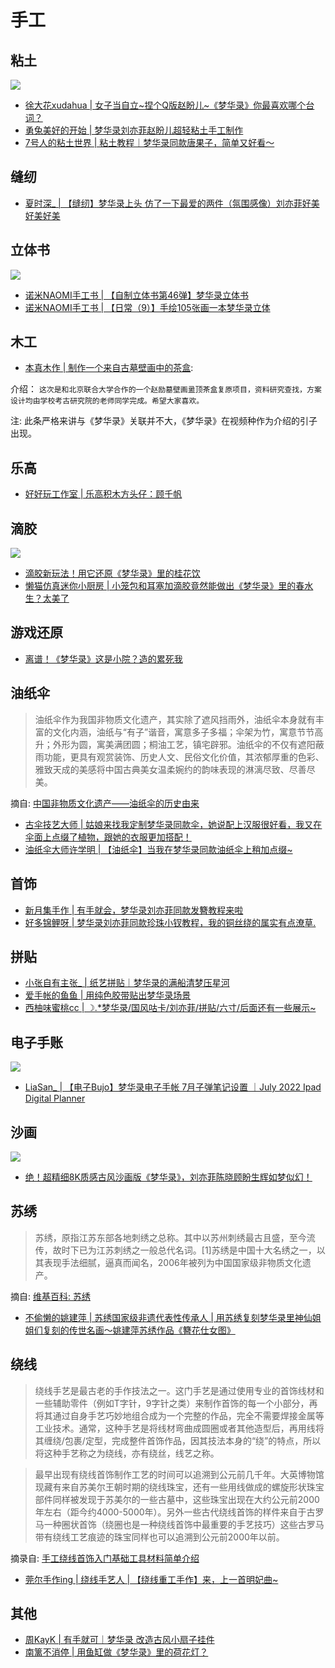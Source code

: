 # 手工



## 粘土

![](/image/erchuang/craft/cf-1.jpg)

* [徐大花xudahua | 女子当自立~捏个Q版赵盼儿~《梦华录》你最喜欢哪个台词？](https://www.bilibili.com/video/BV1TY411T7b4/?share_source=copy_web&vd_source=f736773e8cd672da4192a42087bfe36c)
* [勇兔美好的开始 | 梦华录刘亦菲赵盼儿超轻粘土手工制作](https://www.bilibili.com/video/BV13D4y1r741/?share_source=copy_web&vd_source=f736773e8cd672da4192a42087bfe36c)
* [7号人的粘土世界 | 粘土教程｜梦华录同款唐果子，简单又好看～](https://www.bilibili.com/video/BV1C94y1R7AM/?share_source=copy_web&vd_source=f736773e8cd672da4192a42087bfe36c)



## 缝纫

* [夏时深_ | 【缝纫】梦华录上头 仿了一下最爱的两件（氛围感像）刘亦菲好美好美好美](https://www.bilibili.com/video/BV1Wv4y1375a/?share_source=copy_web&vd_source=f736773e8cd672da4192a42087bfe36c)


## 立体书

![](/image/erchuang/craft/cf-2.jpg)

* [诺米NAOMI手工书 | 【自制立体书第46弹】梦华录立体书](https://www.bilibili.com/video/BV14U4y1q7FD/?share_source=copy_web&vd_source=f736773e8cd672da4192a42087bfe36c)
* [诺米NAOMI手工书 | 【日常（9）】手绘105张画一本梦华录立体](https://www.bilibili.com/video/BV1oT411u7HR/?share_source=copy_web&vd_source=f736773e8cd672da4192a42087bfe36c)



## 木工

* [本真木作 | 制作一个来自古墓壁画中的茶盒](https://www.bilibili.com/video/BV11G411G7Ay/?share_source=copy_web&vd_source=f736773e8cd672da4192a42087bfe36c): 

介绍： `这次是和北京联合大学合作的一个赵励墓壁画盝顶茶盒复原项目，资料研究查找，方案设计均由学校考古研究院的老师同学完成。希望大家喜欢。`

注: 此条严格来讲与《梦华录》关联并不大，《梦华录》在视频种作为介绍的引子出现。


## 乐高

* [好好玩工作室 | 乐高积木方头仔：顾千帆](https://www.bilibili.com/video/BV1Da411Z7cy/?share_source=copy_web&vd_source=f736773e8cd672da4192a42087bfe36c)


## 滴胶


![](/image/erchuang/craft/dj.jpg)

* [滴胶新玩法！用它还原《梦华录》里的桂花饮](https://www.bilibili.com/video/BV1Wf4y1Z7Cw/?share_source=copy_web&vd_source=f736773e8cd672da4192a42087bfe36c)
* [懒猫仿真迷你小厨房 | 小笼包和耳塞加滴胶竟然能做出《梦华录》里的春水生？太美了](https://www.bilibili.com/video/BV1WG411x7tq/?share_source=copy_web&vd_source=f736773e8cd672da4192a42087bfe36c)


## 游戏还原

* [离谱！《梦华录》这是小院？造的累死我](https://www.bilibili.com/video/BV1B3411w79u/?share_source=copy_web&vd_source=f736773e8cd672da4192a42087bfe36c)


## 油纸伞

> 油纸伞作为我国非物质文化遗产，其实除了遮风挡雨外，油纸伞本身就有丰富的文化内涵，油纸与“有子”谐音，寓意多子多福；伞架为竹，寓意节节高升；外形为圆，寓美满团圆；桐油工艺，镇宅辟邪。油纸伞的不仅有遮阳蔽雨功能，更具有观赏装饰、历史人文、民俗文化价值，其浓郁厚重的色彩、雅致天成的美感将中国古典美女温柔婉约的韵味表现的淋漓尽致、尽善尽美。

摘自: [中国非物质文化遗产——油纸伞的历史由来](https://www.jianshu.com/p/3ad5e577c8fb)


* [古伞技艺大师 | 姑娘来找我定制梦华录同款伞，她说配上汉服很好看，我又在伞面上点缀了植物，跟她的衣服更加搭配！](https://www.bilibili.com/video/BV1uU4y1R7w1/?share_source=copy_web&vd_source=f736773e8cd672da4192a42087bfe36c)
* [油纸伞大师许学明 | 【油纸伞】当我在梦华录同款油纸伞上稍加点缀~](https://www.bilibili.com/video/BV1ct4y1H78k/?share_source=copy_web&vd_source=f736773e8cd672da4192a42087bfe36c)


## 首饰

* [新月集手作 | 有手就会，梦华录刘亦菲同款发簪教程来啦 ](http://www.bilibili.com/video/BV1xt4y1b7fs/?share_source=copy_web&vd_source=f736773e8cd672da4192a42087bfe36c)
* [好多锦鲤呀 | 梦华录刘亦菲同款珍珠小钗教程，我的铜丝绕的属实有点潦草.](https://www.bilibili.com/video/BV1UL4y1K7GQ/?share_source=copy_web&vd_source=f736773e8cd672da4192a42087bfe36c)




## 拼贴

* [小张自有主张_ | 纸艺拼贴｜梦华录的满船清梦压星河](https://www.bilibili.com/video/BV1GT411G7Tc/?share_source=copy_web&vd_source=f736773e8cd672da4192a42087bfe36c)
* [爱手帐的鱼鱼 | 用纯色胶带贴出梦华录场景](https://www.bilibili.com/video/BV14v4y1g7Lv/?share_source=copy_web&vd_source=f736773e8cd672da4192a42087bfe36c)
* [西柚味蜜桃cc | ☽.*梦华录/国风咕卡/刘亦菲/拼贴/六寸/后面还有一些展示~](https://www.bilibili.com/video/BV1bB4y1L76L/?share_source=copy_web&vd_source=f736773e8cd672da4192a42087bfe36c)


## 电子手账

![](/image/erchuang/craft/ds.jpg)

* [LiaSan_ | 【电子Bujo】梦华录电子手帐 7月子弹笔记设置 ｜July 2022 Ipad Digital Planner](https://www.bilibili.com/video/BV1if4y1Z7K2/?share_source=copy_web&vd_source=f736773e8cd672da4192a42087bfe36c)


## 沙画

![](/image/erchuang/craft/sha.jpg)
* [绝！超精细8K质感古风沙画版《梦华录》，刘亦菲陈晓顾盼生辉如梦似幻！](https://www.bilibili.com/video/BV16a411X7FD/?share_source=copy_web&vd_source=f736773e8cd672da4192a42087bfe36c)


## 苏绣

> 苏绣，原指江苏东部各地刺绣之总称。其中以苏州刺绣最古且盛，至今流传，故时下已为江苏刺绣之一般总代名词。[1]苏绣是中国十大名绣之一，以其表现手法细腻，逼真而闻名，2006年被列为中国国家级非物质文化遗产。


摘自: [维基百科: 苏绣](https://zh.wikipedia.org/wiki/%E8%8B%8F%E7%BB%A3)

* [不偷懒的姚建萍 | 苏绣国家级非遗代表性传承人 | 用苏绣复刻梦华录里神仙姐姐们复刻的传世名画～姚建萍苏绣作品《簪花仕女图》](https://www.bilibili.com/video/BV1iB4y1i7k1/?share_source=copy_web&vd_source=f736773e8cd672da4192a42087bfe36c)


## 绕线

> 绕线手艺是最古老的手作技法之一。这门手艺是通过使用专业的首饰线材和一些辅助零件（例如T字针，9字针之类）来制作首饰的每一个小部分，再将其通过自身手艺巧妙地组合成为一个完整的作品，完全不需要焊接金属等工业技术。通常，这种手艺是将线材弯曲成圆圈或者其他造型后，再用线将其缠绕/包裹/定型，完成整件首饰作品，因其技法本身的“绕”的特点，所以将这种手艺称之为绕线，亦有绕丝，线艺之称。

> 最早出现有绕线首饰制作工艺的时间可以追溯到公元前几千年。大英博物馆现藏有来自苏美尔王朝时期的绕线珠宝，还有一些用线做成的螺旋形状珠宝部件同样被发现于苏美尔的一些古墓中，这些珠宝出现在大约公元前2000年左右（距今约4000-5000年）。另外一些古代绕线首饰的样件来自于古罗马一种圈状首饰（绕圈也是一种绕线首饰中最重要的手艺技巧）这些古罗马带有绕线工艺痕迹的珠宝同样也可以追溯到公元前2000年以前。

摘录自: [手工绕线首饰入门基础工具材料简单介绍](https://zhuanlan.zhihu.com/p/90839574)


* [莞尔手作ing | 绕线手艺人 | 【绕线重工手作】来，上一首明妃曲~](https://www.bilibili.com/video/BV1pt4y1h7ut/?share_source=copy_web&vd_source=f736773e8cd672da4192a42087bfe36c)


## 其他

* [周KayK | 有手就可｜梦华录 改造古风小扇子挂件](https://www.bilibili.com/video/BV1or4y177Ku/?share_source=copy_web&vd_source=f736773e8cd672da4192a42087bfe36c)
* [南篱不消停 | 用鱼缸做《梦华录》里的荷花灯？](https://www.bilibili.com/video/BV1AW4y127Zg/?share_source=copy_web&vd_source=f736773e8cd672da4192a42087bfe36c)
